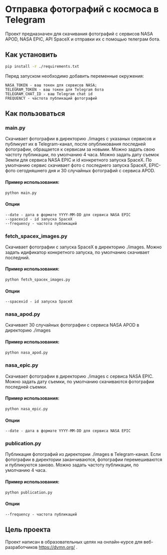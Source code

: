 # Отправка фотографий с космоса в Telegram

Проект предназначен для скачивания фотографий с сервисов NASA APOD, NASA EPIC, API SpaceX и отправки их с помощью телеграм бота.

## Как установить
```bash
pip install -r ./requirements.txt
```

Перед запуском необходимо добавить переменные окружения: 
```
NASA_TOKEN - ваш токен для сервисов NASA;
TELEGRAM_TOKEN - ваш токен для Telegram бота
TELEGRAM_CHAT_ID - ваш Telegram chat id
FREQUENCY - частота публикаций фотографий
```
## Как пользоваться

### main.py

Скачивает фотографии в директорию ./images с указаных сервисов и публикует их в Telegram-канал, после опубликования последней фотографии, обращается к сервисам за новыми. Можно задать свою частоту публикации, по умолчанию 4 часа. Можно задать дату съемок Земли для сервиса NASA EPIC и id конкретного запуска SpaceX. По умолчанию сервис скачивает фото с последнего запуска SpaceX, EPIC-фото сегодняшнего дня и 30 случайных фотографий с сервиса APOD.  

#### Пример использования:

```bash
python main.py  
```

#### Опции

```
--date - дата в формате YYYY-MM-DD для сервиса NASA EPIC
--spacexid - id запуска SpaceX
--frequency - частота публикаций
```

### fetch_spacex_images.py

Скачивает фотографии с запуска SpaceX в директорию ./images. Можно задать идификатор конкретного запуска, по умолчанию скачивает последний.

#### Пример использования:

```bash
python fetch_spacex_images.py 
```
#### Опции

```
--spacexid - id запуска SpaceX
```
### nasa_apod.py

Скачивает 30 случайных фотографии с сервиса NASA APOD в директорию ./images

#### Пример использования:

```bash
python nasa_apod.py  
```

### nasa_epic.py

Скачивает фотографии в директорию ./images с сервиса NASA EPIC. Можно задать дату съемки, по умолчанию скачиваются фотографии последней съемки.
#### Пример использования:

```bash
python nasa_epic.py 
```
#### Опции
```
--date - дата в формате YYYY-MM-DD для сервиса NASA EPIC
```

### publication.py

Публикация фотографий из директории ./images в Telegram-канал. Если фотографии в директории заканчиваются, фотографии перемешиваются и публикуются заново. Можно задать частоту публикации, по умолчанию 4 часа.
#### Пример использования:

```bash
python publication.py  
```

#### Опции

```
--frequency - частота публикаций
```

## Цель проекта
Проект написан в образовательных целях на онлайн-курсе для веб-разработчиков https://dvmn.org/ .